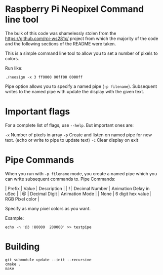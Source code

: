 Raspberry Pi Neopixel Command line tool
==========

The bulk of this code was shamelessly stolen from the https://github.com/rpi-ws281x/
project from which the majority of the code and the following sections of the README
were taken.

This is a simple command line tool to allow you to set a number of pixels to colors.

Run like:

`./neosign -x 3 ff0000 00ff00 0000ff`

Pipe option allows you to specify a named pipe (`-p filename`). Subsequent writes to the named
pipe with update the display with the given text.

# Important flags
For a complete list of flags, use `--help`. But important ones are:

`-x` Number of pixels in array
`-p` Create and listen on named pipe for new text. (echo or write to pipe to update text)
`-c` Clear display on exit

# Pipe Commands

When you run with `-p filename` mode, you create a named pipe which you can write subsequent commands to. Pipe Commands:

| Prefix | Value | Description |
| ! | Decimal Number | Animation Delay in uSec | 
| @ | Decimal Digit | Animation Mode | 
| None | 6 digit hex value | RGB Pixel color |

Specify as many pixel colors as you want. 

Example:

`echo -n '@3 !80000  200000' >> testpipe`



# Building

```
git submodule update --init --recursive
cmake .
make
```

